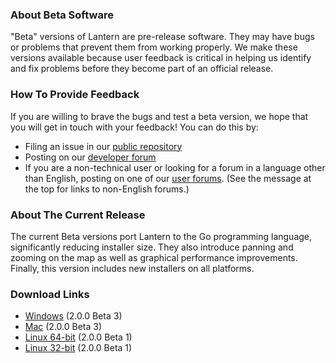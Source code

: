 ### About Beta Software
"Beta" versions of Lantern are pre-release software. They may have bugs or problems that prevent them from working properly. We make these versions available because user feedback is critical in helping us identify and fix problems before they become part of an official release. 

### How To Provide Feedback
If you are willing to brave the bugs and test a beta version, we hope that you will get in touch with your feedback! You can do this by:
* Filing an issue in our [public repository](https://github.com/getlantern/lantern/issues/new)
* Posting on our [developer forum](https://groups.google.com/forum/#!forum/lantern-devel)
* If you are a non-technical user or looking for a forum in a language other than English, posting on one of our [user forums](https://groups.google.com/forum/#!forum/lantern-users-en). (See the message at the top for links to non-English forums.)

### About The Current Release
The current Beta versions port Lantern to the Go programming language, significantly reducing installer size. They also introduce panning and zooming on the map as well as graphical performance improvements. Finally, this version includes new installers on all platforms.

### Download Links
* [Windows](https://s3.amazonaws.com/lantern/lantern-installer-beta.exe) (2.0.0 Beta 3)
* [Mac](https://s3.amazonaws.com/lantern/lantern-installer-beta.dmg) (2.0.0 Beta 3)
* [Linux 64-bit](https://s3.amazonaws.com/lantern/lantern-installer-beta-64.deb) (2.0.0 Beta 1)
* [Linux 32-bit](https://s3.amazonaws.com/lantern/lantern-installer-beta-32.deb) (2.0.0 Beta 1)